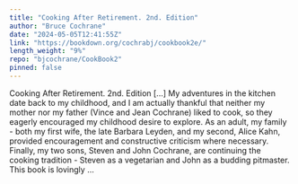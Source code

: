 ```yaml
---
title: "Cooking After Retirement. 2nd. Edition"
author: "Bruce Cochrane"
date: "2024-05-05T12:41:55Z"
link: "https://bookdown.org/cochrabj/cookbook2e/"
length_weight: "9%"
repo: "bjcochrane/CookBook2"
pinned: false
---
```


Cooking After Retirement. 2nd. Edition [...] My adventures in the kitchen date back to my childhood, and I am actually thankful that neither my mother nor my father (Vince and Jean Cochrane) liked to cook, so they eagerly encouraged my childhood desire to explore. As an adult, my family - both my first wife, the late Barbara Leyden, and my second, Alice Kahn, provided encouragement and constructive criticism where necessary. Finally, my two sons, Steven and John Cochrane, are continuing the cooking tradition - Steven as a vegetarian and John as a budding pitmaster. This book is lovingly ...
